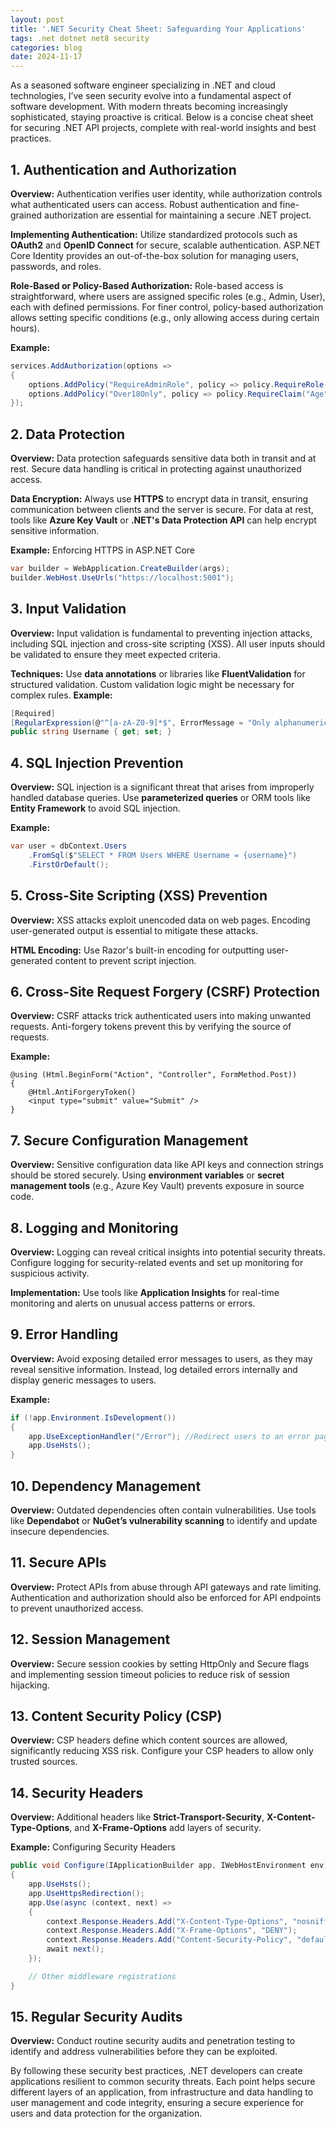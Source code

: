 ```yaml
---
layout: post
title: '.NET Security Cheat Sheet: Safeguarding Your Applications'
tags: .net dotnet net8 security
categories: blog
date: 2024-11-17
---
```


As a seasoned software engineer specializing in .NET and cloud technologies, I’ve seen security evolve into a fundamental aspect of software development. With modern threats becoming increasingly sophisticated, staying proactive is critical. Below is a concise cheat sheet for securing .NET API projects, complete with real-world insights and best practices.

## 1. Authentication and Authorization
**Overview:** Authentication verifies user identity, while authorization controls what authenticated users can access. Robust authentication and fine-grained authorization are essential for maintaining a secure .NET project.

**Implementing Authentication:** Utilize standardized protocols such as **OAuth2** and **OpenID Connect** for secure, scalable authentication. ASP.NET Core Identity provides an out-of-the-box solution for managing users, passwords, and roles.

**Role-Based or Policy-Based Authorization:** Role-based access is straightforward, where users are assigned specific roles (e.g., Admin, User), each with defined permissions. For finer control, policy-based authorization allows setting specific conditions (e.g., only allowing access during certain hours).

**Example:**

```csharp
services.AddAuthorization(options =>
{
    options.AddPolicy("RequireAdminRole", policy => policy.RequireRole("Admin"));
    options.AddPolicy("Over18Only", policy => policy.RequireClaim("Age", "18"));
});
```

## 2. Data Protection
**Overview:** Data protection safeguards sensitive data both in transit and at rest. Secure data handling is critical in protecting against unauthorized access.

**Data Encryption:** Always use **HTTPS** to encrypt data in transit, ensuring communication between clients and the server is secure. For data at rest, tools like **Azure Key Vault** or **.NET's Data Protection API** can help encrypt sensitive information.

**Example:** Enforcing HTTPS in ASP.NET Core

```csharp
var builder = WebApplication.CreateBuilder(args);
builder.WebHost.UseUrls("https://localhost:5001");
```

## 3. Input Validation
**Overview:** Input validation is fundamental to preventing injection attacks, including SQL injection and cross-site scripting (XSS). All user inputs should be validated to ensure they meet expected criteria.

**Techniques:** Use **data annotations** or libraries like **FluentValidation** for structured validation. Custom validation logic might be necessary for complex rules.
**Example:**

```csharp
[Required]
[RegularExpression(@"^[a-zA-Z0-9]*$", ErrorMessage = "Only alphanumeric characters are allowed.")]
public string Username { get; set; }
```
## 4. SQL Injection Prevention
**Overview:** SQL injection is a significant threat that arises from improperly handled database queries. Use **parameterized queries** or ORM tools like **Entity Framework** to avoid SQL injection.

**Example:**

```csharp
var user = dbContext.Users
    .FromSql($"SELECT * FROM Users WHERE Username = {username}")
    .FirstOrDefault();
```
## 5. Cross-Site Scripting (XSS) Prevention
**Overview:** XSS attacks exploit unencoded data on web pages. Encoding user-generated output is essential to mitigate these attacks.

**HTML Encoding:** Use Razor's built-in encoding for outputting user-generated content to prevent script injection.
## 6. Cross-Site Request Forgery (CSRF) Protection
**Overview:** CSRF attacks trick authenticated users into making unwanted requests. Anti-forgery tokens prevent this by verifying the source of requests.

**Example:**

```razor
@using (Html.BeginForm("Action", "Controller", FormMethod.Post))
{
    @Html.AntiForgeryToken()
    <input type="submit" value="Submit" />
}
```
## 7. Secure Configuration Management
**Overview:** Sensitive configuration data like API keys and connection strings should be stored securely. Using **environment variables** or **secret management tools** (e.g., Azure Key Vault) prevents exposure in source code.

## 8. Logging and Monitoring
**Overview:** Logging can reveal critical insights into potential security threats. Configure logging for security-related events and set up monitoring for suspicious activity.

**Implementation:** Use tools like **Application Insights** for real-time monitoring and alerts on unusual access patterns or errors.
## 9. Error Handling
**Overview:** Avoid exposing detailed error messages to users, as they may reveal sensitive information. Instead, log detailed errors internally and display generic messages to users.

**Example:**

```csharp
if (!app.Environment.IsDevelopment())
{
    app.UseExceptionHandler("/Error"); //Redirect users to an error page
    app.UseHsts();
}
```
## 10. Dependency Management
**Overview:** Outdated dependencies often contain vulnerabilities. Use tools like **Dependabot** or **NuGet’s vulnerability scanning** to identify and update insecure dependencies.

## 11. Secure APIs
**Overview:** Protect APIs from abuse through API gateways and rate limiting. Authentication and authorization should also be enforced for API endpoints to prevent unauthorized access.

## 12. Session Management
**Overview:** Secure session cookies by setting HttpOnly and Secure flags and implementing session timeout policies to reduce risk of session hijacking.

## 13. Content Security Policy (CSP)
**Overview:** CSP headers define which content sources are allowed, significantly reducing XSS risk. Configure your CSP headers to allow only trusted sources.

## 14. Security Headers
**Overview:** Additional headers like **Strict-Transport-Security**, **X-Content-Type-Options**, and **X-Frame-Options** add layers of security.

**Example:** Configuring Security Headers

```csharp
public void Configure(IApplicationBuilder app, IWebHostEnvironment env)
{
    app.UseHsts();
    app.UseHttpsRedirection();
    app.Use(async (context, next) =>
    {
        context.Response.Headers.Add("X-Content-Type-Options", "nosniff");
        context.Response.Headers.Add("X-Frame-Options", "DENY");
        context.Response.Headers.Add("Content-Security-Policy", "default-src 'self'");
        await next();
    });

    // Other middleware registrations
}
```
## 15. Regular Security Audits
**Overview:** Conduct routine security audits and penetration testing to identify and address vulnerabilities before they can be exploited.

By following these security best practices, .NET developers can create applications resilient to common security threats. Each point helps secure different layers of an application, from infrastructure and data handling to user management and code integrity, ensuring a secure experience for users and data protection for the organization.